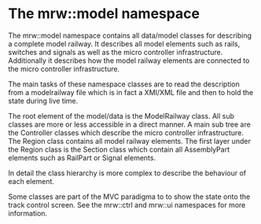 # The mrw::model namespace

The mrw::model namespace contains all data/model classes for describing a complete model railway. It describes all model elements such as rails, switches and signals as well as the micro controller infrastructure. Additionally it describes how the model railway elements are connected to the micro controller infrastructure.

The main tasks of these namespace classes are to read the description from a modelrailway file which is in fact a XMI/XML file and then to hold the state during live time.

The root element of the model/data is the ModelRailway class. All sub classes are more or less accessible in a direct manner. A main sub tree are the Controller classes which describe the micro controller infrastructure. The Region class contains all model railway elements. The first layer under the Region class is the Section class which contain all AssemblyPart elements such as RailPart or Signal elements.

In detail the class hierarchy is more complex to describe the behaviour of each element.

Some classes are part of the MVC paradigma to to show the state onto the track control screen. See the mrw::ctrl and mrw::ui namespaces for more information.

